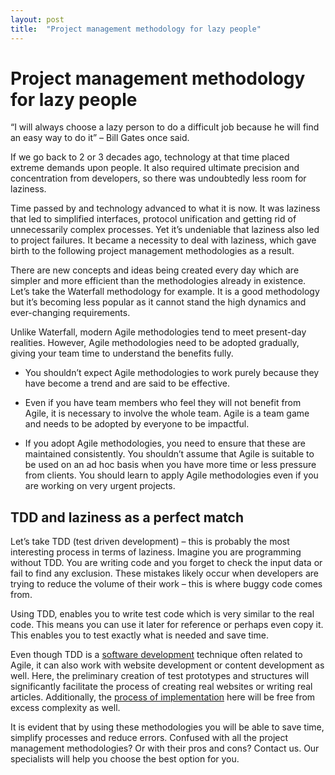 ```yaml
---
layout: post
title:  "Project management methodology for lazy people"
---
```


# Project management methodology for lazy people

“I will always choose a lazy person to do a difficult job because he will find an easy way to do it” – Bill Gates once said.

If we go back to 2 or 3 decades ago, technology at that time placed extreme demands upon people. It also required ultimate precision and concentration from developers, so there was undoubtedly less room for laziness.

Time passed by and technology advanced to what it is now. It was laziness that led to simplified interfaces, protocol unification and getting rid of unnecessarily complex processes. Yet it’s undeniable that laziness also led to project failures. It became a necessity to deal with laziness, which gave birth to the following project management methodologies as a result.

There are new concepts and ideas being created every day which are simpler and more efficient than the methodologies already in existence. Let’s take the Waterfall methodology for example. It is a good methodology but it’s becoming less popular as it cannot stand the high dynamics and ever-changing requirements.

Unlike Waterfall, modern Agile methodologies tend to meet present-day realities. However, Agile methodologies need to be adopted gradually, giving your team time to understand the benefits fully.

- You shouldn’t expect Agile methodologies to work purely because they have become a trend and are said to be effective.

- Even if you have team members who feel they will not benefit from Agile, it is necessary to involve the whole team. Agile is a team game and needs to be adopted by everyone to be impactful.

- If you adopt Agile methodologies, you need to ensure that these are maintained consistently. You shouldn’t assume that Agile is suitable to be used on an ad hoc basis when you have more time or less pressure from clients. You should learn to apply Agile methodologies even if you are working on very urgent projects.


## TDD and laziness as a perfect match

Let’s take TDD (test driven development) – this is probably the most interesting process in terms of laziness. Imagine you are programming without TDD. You are writing code and you forget to check the input data or fail to find any exclusion. These mistakes likely occur when developers are trying to reduce the volume of their work – this is where buggy code comes from.

Using TDD, enables you to write test code which is very similar to the real code. This means you can use it later for reference or perhaps even copy it. This enables you to test exactly what is needed and save time.

Even though TDD is a [software development](https://headchannel.co.uk/) technique often related to Agile, it can also work with website development or content development as well. Here, the preliminary creation of test prototypes and structures will significantly facilitate the process of creating real websites or writing real articles. Additionally, the [process of implementation](https://headchannel.co.uk/systems-integration/) here will be free from excess complexity as well.


It is evident that by using these methodologies you will be able to save time, simplify processes and reduce errors. Confused with all the project management methodologies? Or with their pros and cons? Contact us. Our specialists will help you choose the best option for you.
